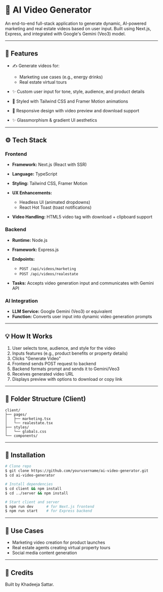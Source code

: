# 🎥 AI Video Generator

An end-to-end full-stack application to generate dynamic, AI-powered marketing and real estate videos based on user input. Built using Next.js, Express, and integrated with Google's Gemini (Veo3) model.

---

## 🚀 Features

* ✍️ Generate videos for:

  * Marketing use cases (e.g., energy drinks)
  * Real estate virtual tours
* ✨ Custom user input for tone, style, audience, and product details
* 🔢 Styled with Tailwind CSS and Framer Motion animations
* 📲 Responsive design with video preview and download support
* ✨ Glassmorphism & gradient UI aesthetics

---

## ⚙️ Tech Stack

### Frontend

* **Framework:** Next.js (React with SSR)
* **Language:** TypeScript
* **Styling:** Tailwind CSS, Framer Motion
* **UX Enhancements:**

  * Headless UI (animated dropdowns)
  * React Hot Toast (toast notifications)
* **Video Handling:** HTML5 video tag with download + clipboard support

### Backend

* **Runtime:** Node.js
* **Framework:** Express.js
* **Endpoints:**

  * `POST /api/videos/marketing`
  * `POST /api/videos/realestate`
* **Tasks:** Accepts video generation input and communicates with Gemini API

### AI Integration

* **LLM Service:** Google Gemini (Veo3) or equivalent
* **Function:** Converts user input into dynamic video generation prompts

---

## 💡 How It Works

1. User selects tone, audience, and style for the video
2. Inputs features (e.g., product benefits or property details)
3. Clicks "Generate Video"
4. Frontend sends POST request to backend
5. Backend formats prompt and sends it to Gemini/Veo3
6. Receives generated video URL
7. Displays preview with options to download or copy link

---

## 📂 Folder Structure (Client)

```
client/
├── pages/
│   ├── marketing.tsx
│   └── realestate.tsx
├── styles/
│   └── globals.css
└── components/
```

---

## 🔧 Installation

```bash
# Clone repo
$ git clone https://github.com/yourusername/ai-video-generator.git
$ cd ai-video-generator

# Install dependencies
$ cd client && npm install
$ cd ../server && npm install

# Start client and server
$ npm run dev      # for Next.js frontend
$ npm run start    # for Express backend
```

---

## 💼 Use Cases

* Marketing video creation for product launches
* Real estate agents creating virtual property tours
* Social media content generation

---


## 📅 Credits

Built by Khadeeja Sattar.
